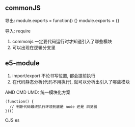 ## commonJS

导出:
module.exports = function() {}
module.exports = {}

导入:
require

1. commonjs 一定要代码运行时才知道引入了哪些模块
2. 可以出现在逻辑分支里


## e5-module

1. import/export  不论书写位置, 都会提前执行 
2. 在代码静态分析(代码不用执行), 就可以分析出引入了哪些模块

AMD
CMD
UMD: 统一模块化方案
```JS
(function() {
  // 判断代码最终执行环境到底是 node 还是 浏览器
})()
```
CJS
es